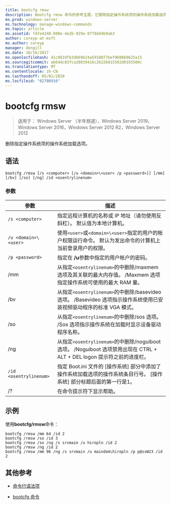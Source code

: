 ```yaml
---
title: bootcfg rmsw
description: Bootcfg rmsw 命令的参考主题，它删除指定操作系统项的操作系统加载选项。
ms.prod: windows-server
ms.technology: manage-windows-commands
ms.topic: article
ms.assetid: fd7e4248-880e-4e2b-929e-87f8d44b9a63
author: coreyp-at-msft
ms.author: coreyp
manager: dongill
ms.date: 10/16/2017
ms.openlocfilehash: 41c9819fb3d669b24a5918077bef960869625a15
ms.sourcegitcommit: ab64dc83fca28039416c26226815502d0193500c
ms.translationtype: MT
ms.contentlocale: zh-CN
ms.lasthandoff: 05/01/2020
ms.locfileid: "82708916"
---
```

# <a name="bootcfg-rmsw"></a>bootcfg rmsw

> 适用于： Windows Server （半年频道），Windows Server 2019，Windows Server 2016，Windows Server 2012 R2，Windows Server 2012

删除指定操作系统项的操作系统加载选项。

## <a name="syntax"></a>语法

```
bootcfg /rmsw [/s <computer> [/u <domain>\<user> /p <password>]] [/mm] [/bv] [/so] [/ng] /id <osentrylinenum>
```

### <a name="parameters"></a>参数

| 参数 | 描述 |
| --------- | ----------- |
| `/s <computer>` | 指定远程计算机的名称或 IP 地址（请勿使用反斜杠）。 默认值为本地计算机。 |
| `/u <domain>\<user>`  | 使用`<user>`或`<domain>\<user>`指定的用户的帐户权限运行命令。 默认为发出命令的计算机上当前登录用户的权限。 |
| `/p <password>` | 指定在 **/u**参数中指定的用户帐户的密码。 |
| /mm | 从指定`<osentrylinenum>`的中删除/maxmem 选项及其关联的最大内存值。 /Maxmem 选项指定操作系统可使用的最大 RAM 量。 |
| /bv | 从指定`<osentrylinenum>`的中删除/basevideo 选项。 /Basevideo 选项指示操作系统使用已安装视频驱动程序的标准 VGA 模式。 |
| /so | 从指定`<osentrylinenum>`的中删除/sos 选项。 /Sos 选项指示操作系统在加载时显示设备驱动程序名称。 |
| /ng | 从指定`<osentrylinenum>`的中删除/noguiboot 选项。 /Noguiboot 选项禁用出现在 CTRL + ALT + DEL logon 提示符之前的进度栏。 |
| `/id <osentrylinenum>` | 指定 Boot.ini 文件的 [操作系统] 部分中添加了操作系统加载选项的操作系统条目行号。 [操作系统] 部分标题后面的第一行是1。 |
| /? | 在命令提示符下显示帮助。 |

## <a name="examples"></a>示例

使用**bootcfg/rmsw**命令：

```
bootcfg /rmsw /mm 64 /id 2
bootcfg /rmsw /so /id 3
bootcfg /rmsw /so /ng /s srvmain /u hiropln /id 2
bootcfg /rmsw /ng /id 2
bootcfg /rmsw /mm 96 /ng /s srvmain /u maindom\hiropln /p p@ssW23 /id 2
```

## <a name="additional-references"></a>其他参考

- [命令行语法项](command-line-syntax-key.md)

- [bootcfg 命令](bootcfg.md)
